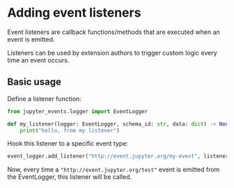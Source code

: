 # Adding event listeners

Event listeners are callback functions/methods that are executed when an event is emitted.

Listeners can be used by extension authors to trigger custom logic every time an event occurs.

## Basic usage

Define a listener function:

```python
from jupyter_events.logger import EventLogger

def my_listener(logger: EventLogger, schema_id: str, data: dict) -> None:
    print("hello, from my listener")
```

Hook this listener to a specific event type:

```python
event_logger.add_listener("http://event.jupyter.org/my-event", listener=my_listener)
```

Now, every time a `"http://event.jupyter.org/test"` event is emitted from the EventLogger, this listener will be called.

